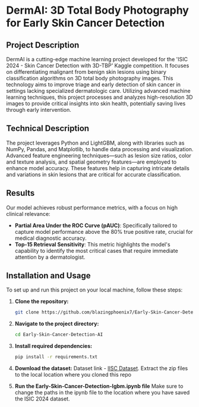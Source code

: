 # DermAI: 3D Total Body Photography for Early Skin Cancer Detection

## Project Description
DermAI is a cutting-edge machine learning project developed for the 'ISIC 2024 - Skin Cancer Detection with 3D-TBP' Kaggle competition. It focuses on differentiating malignant from benign skin lesions using binary classification algorithms on 3D total body photography images. This technology aims to improve triage and early detection of skin cancer in settings lacking specialized dermatologic care. Utilizing advanced machine learning techniques, this project processes and analyzes high-resolution 3D images to provide critical insights into skin health, potentially saving lives through early intervention.

## Technical Description
The project leverages Python and LightGBM, along with libraries such as NumPy, Pandas, and Matplotlib, to handle data processing and visualization. Advanced feature engineering techniques—such as lesion size ratios, color and texture analysis, and spatial geometry features—are employed to enhance model accuracy. These features help in capturing intricate details and variations in skin lesions that are critical for accurate classification.

## Results
Our model achieves robust performance metrics, with a focus on high clinical relevance:
- **Partial Area Under the ROC Curve (pAUC)**: Specifically tailored to capture model performance above the 80% true positive rate, crucial for medical diagnostic accuracy.
- **Top-15 Retrieval Sensitivity**: This metric highlights the model's capability to identify the most critical cases that require immediate attention by a dermatologist.

## Installation and Usage
To set up and run this project on your local machine, follow these steps:

1. **Clone the repository:**
   ```bash
   git clone https://github.com/blazingphoenix7/Early-Skin-Cancer-Detection-AI.git
   ```

2. **Navigate to the project directory:**
   ```bash
   cd Early-Skin-Cancer-Detection-AI
   ```

3. **Install required dependencies:**
   ```bash
   pip install -r requirements.txt
   ```
4. **Download the dataset:**
   Dataset link - [IISC Dataset](https://www.kaggle.com/competitions/isic-2024-challenge/data). 
   Extract the zip files to the local location where you cloned this repo

5. **Run the Early-Skin-Cancer-Detection-lgbm.ipynb file**
   Make sure to change the paths in the ipynb file to the location where you have saved the ISIC 2024 dataset. 
